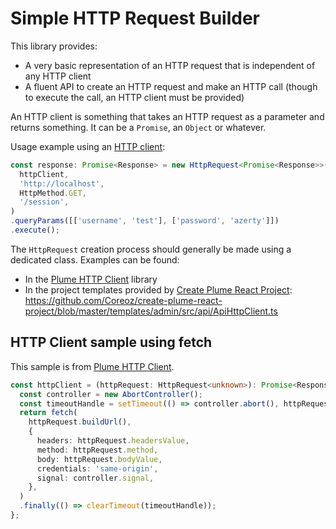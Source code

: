 Simple HTTP Request Builder
===========================

This library provides:
- A very basic representation of an HTTP request that is independent of any HTTP client
- A fluent API to create an HTTP request and make an HTTP call (though to execute the call, an HTTP client must be provided)

An HTTP client is something that takes an HTTP request as a parameter and returns something.
It can be a `Promise`, an `Object` or whatever.

Usage example using an [HTTP client](#http-client-sample-using-fetch):
```typescript
const response: Promise<Response> = new HttpRequest<Promise<Response>>(
  httpClient,
  'http://localhost',
  HttpMethod.GET,
  '/session',
)
.queryParams([['username', 'test'], ['password', 'azerty']])
.execute();
```

The `HttpRequest` creation process should generally be made using a dedicated class.
Examples can be found:
- In the [Plume HTTP Client](TODO) library
- In the project templates provided by
[Create Plume React Project](https://github.com/Coreoz/create-plume-react-project):
<https://github.com/Coreoz/create-plume-react-project/blob/master/templates/admin/src/api/ApiHttpClient.ts>

HTTP Client sample using fetch
------------------------------
This sample is from [Plume HTTP Client](TODO).

```typescript
const httpClient = (httpRequest: HttpRequest<unknown>): Promise<Response> => { 
  const controller = new AbortController();
  const timeoutHandle = setTimeout(() => controller.abort(), httpRequest.optionValues.timeoutInMillis);
  return fetch(
    httpRequest.buildUrl(),
    {
      headers: httpRequest.headersValue,
      method: httpRequest.method,
      body: httpRequest.bodyValue,
      credentials: 'same-origin',
      signal: controller.signal,
    },
  )
  .finally(() => clearTimeout(timeoutHandle));
};
```
